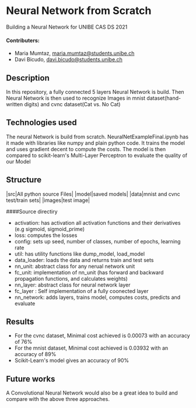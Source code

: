# Neural Network from Scratch
Building a Neural Network for UNIBE CAS DS 2021

#### Contributers:
- Maria Mumtaz, maria.mumtaz@students.unibe.ch
- Davi Bicudo, davi.bicudo@students.unibe.ch

## Description

In this repository, a fully connected 5 layers Neural Network is build. Then Neural Network is then used to recognize Images in mnist dataset(hand-written digits)
and cvnc dataset(Cat vs. No Cat)

## Technologies used

The neural Network is build from scratch. NeuralNetExampleFinal.ipynb has it made with libraries like numpy and plain python code. It trains the model and uses gradient
decent to compute the costs.
The model is then compared to scikit-learn's Multi-Layer Perceptron to evaluate the quality of our Model

## Structure


|src|All python source Files|
|model|saved models|
|data|mnist and cvnc test/train sets|
|images|test image|

####Source directiry
- activation: has activation all activation functions and their derivatives (e.g sigmoid, sigmoid_prime)
- loss: computes the losses
- config: sets up seed, number of classes, number of epochs, learning rate
- util: has utility functions like dump_model, load_model
- data_loader: loads the data and returns train and test sets
- nn_unit: abstract class for any nerual network unit
- fc_unit: implementation of nn_unit (has forward and backward propagation functions, and calculates weights)
- nn_layer: abstract class for neural network layer
- fc_layer : Self implementation of a fully coonected layer
- nn_network: adds layers, trains model, computes costs, predicts and evaluate


## Results

- For the cvnc dataset, Minimal cost achieved is 0.00073 with an accuracy of 76%
- For the mnist dataset, Minimal cost achieved is 0.03932 with an accuracy of 89%
- Scikit-Learn's model gives an accuracy of 90%


## Future works

A Convolutional Neural Network would also be a great idea to build and compare with the above three approaches.
